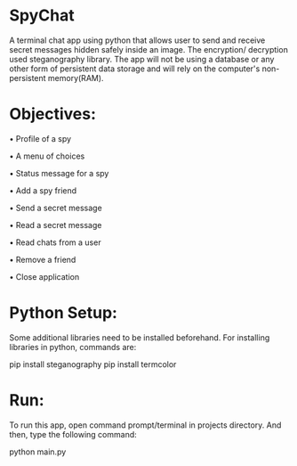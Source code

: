 # SpyChat
A terminal chat app using python that allows user to send and receive secret messages hidden safely inside an image. The encryption/ decryption used steganography library. The app will not be using a database or any other form of persistent data storage and will rely on the computer's non-persistent memory(RAM).

# Objectives:
• Profile of a spy

• A menu of choices

• Status message for a spy

• Add a spy friend

• Send a secret message

• Read a secret message

• Read chats from a user

• Remove a friend

• Close application

# Python Setup:
Some additional libraries need to be installed beforehand. For installing libraries in python, commands are:

pip install steganography
pip install termcolor

# Run:
To run this app, open command prompt/terminal in projects directory. And then, type the following command:

python main.py





